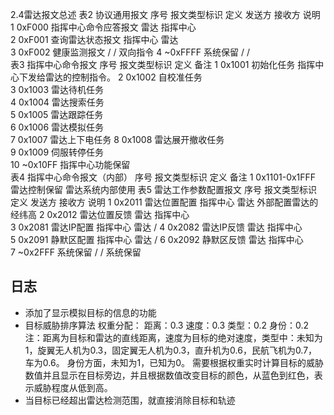 2.4雷达报文总述
表2 协议通用报文
序号	报文类型标识	定义	发送方	接收方	说明
1	0xF000	指挥中心命令应答报文	雷达	指挥中心	
2	0xF001	查询雷达状态报文	指挥中心	雷达	
3	0xF002	健康监测报文	/	/	双向指令
4	~0xFFFF	系统保留	/	/	
表3 指挥中心命令报文
序号	报文类型标识	定义	备注
1	0x1001	初始化任务	指挥中心下发给雷达的控制指令。
2	0x1002	自校准任务	
3	0x1003	雷达待机任务	
4	0x1004	雷达搜索任务	
5	0x1005	雷达跟踪任务	
6	0x1006	雷达模拟任务	
7	0x1007	雷达上下电任务	
8	0x1008	雷达展开撤收任务	
9	0x1009	伺服转停任务	
10	~0x10FF	指挥中心功能保留	
表4 指挥中心命令报文（内部）
序号	报文类型标识	定义	备注
1	0x1101-0x1FFF	雷达控制保留	雷达系统内部使用
表5 雷达工作参数配置报文
序号	报文类型标识	定义	发送方	接收方	说明
1	0x2011	雷达位置配置	指挥中心	雷达	外部配置雷达的经纬高
2	0x2012	雷达位置反馈	雷达	指挥中心	
3	0x2081	雷达IP配置	指挥中心	雷达	/
4	0x2082	雷达IP反馈	雷达	指挥中心	
5	0x2091	静默区配置	指挥中心	雷达	/
6	0x2092	静默区反馈	雷达	指挥中心	
7	~0x2FFF	系统保留	/	/	系统保留

## 日志
* 添加了显示模拟目标的信息的功能
* 目标威胁排序算法
权重分配：
距离：0.3
速度：0.3
类型：0.2
身份：0.2
注：距离为目标和雷达的直线距离，速度为目标的绝对速度，类型中：未知为1，旋翼无人机为0.3，固定翼无人机为0.3，直升机为0.6，民航飞机为0.7，车为0.6。
身份方面，未知为1，已知为0。
需要根据权重实时计算目标的威胁数值并且显示在目标旁边，并且根据数值改变目标的颜色，从蓝色到红色，表示威胁程度从低到高。
* 当目标已经超出雷达检测范围，就直接消除目标和轨迹